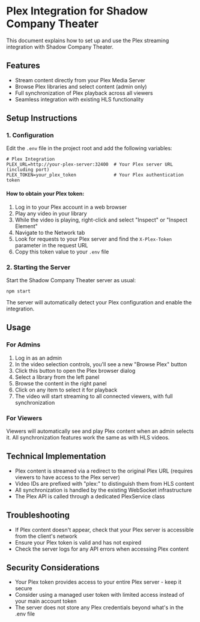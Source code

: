 # Plex Integration for Shadow Company Theater

This document explains how to set up and use the Plex streaming integration with Shadow Company Theater.

## Features

- Stream content directly from your Plex Media Server
- Browse Plex libraries and select content (admin only)
- Full synchronization of Plex playback across all viewers
- Seamless integration with existing HLS functionality

## Setup Instructions

### 1. Configuration

Edit the `.env` file in the project root and add the following variables:

```
# Plex Integration
PLEX_URL=http://your-plex-server:32400  # Your Plex server URL (including port)
PLEX_TOKEN=your_plex_token              # Your Plex authentication token
```

#### How to obtain your Plex token:

1. Log in to your Plex account in a web browser
2. Play any video in your library
3. While the video is playing, right-click and select "Inspect" or "Inspect Element"
4. Navigate to the Network tab
5. Look for requests to your Plex server and find the `X-Plex-Token` parameter in the request URL
6. Copy this token value to your `.env` file

### 2. Starting the Server

Start the Shadow Company Theater server as usual:

```
npm start
```

The server will automatically detect your Plex configuration and enable the integration.

## Usage

### For Admins

1. Log in as an admin
2. In the video selection controls, you'll see a new "Browse Plex" button
3. Click this button to open the Plex browser dialog
4. Select a library from the left panel
5. Browse the content in the right panel
6. Click on any item to select it for playback
7. The video will start streaming to all connected viewers, with full synchronization

### For Viewers

Viewers will automatically see and play Plex content when an admin selects it. All synchronization features work the same as with HLS videos.

## Technical Implementation

- Plex content is streamed via a redirect to the original Plex URL (requires viewers to have access to the Plex server)
- Video IDs are prefixed with "plex:" to distinguish them from HLS content
- All synchronization is handled by the existing WebSocket infrastructure
- The Plex API is called through a dedicated PlexService class

## Troubleshooting

- If Plex content doesn't appear, check that your Plex server is accessible from the client's network
- Ensure your Plex token is valid and has not expired
- Check the server logs for any API errors when accessing Plex content

## Security Considerations

- Your Plex token provides access to your entire Plex server - keep it secure
- Consider using a managed user token with limited access instead of your main account token
- The server does not store any Plex credentials beyond what's in the .env file
